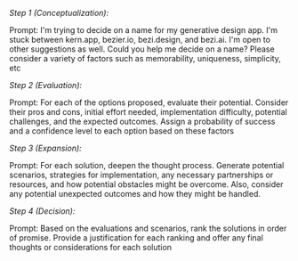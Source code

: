_Step 1 (Conceptualization):_

Prompt: I'm trying to decide on a name for my generative design app. I'm stuck between kern.app, bezier.io, bezi.design, and bezi.ai. I'm open to other suggestions as well. Could you help me decide on a name? Please consider a variety of factors such as memorability, uniqueness, simplicity, etc

_Step 2 (Evaluation):_

Prompt: For each of the options proposed, evaluate their potential. Consider their pros and cons, initial effort needed, implementation difficulty, potential challenges, and the expected outcomes. Assign a probability of success and a confidence level to each option based on these factors

_Step 3 (Expansion):_

Prompt: For each solution, deepen the thought process. Generate potential scenarios, strategies for implementation, any necessary partnerships or resources, and how potential obstacles might be overcome. Also, consider any potential unexpected outcomes and how they might be handled.

_Step 4 (Decision):_

Prompt: Based on the evaluations and scenarios, rank the solutions in order of promise. Provide a justification for each ranking and offer any final thoughts or considerations for each solution
